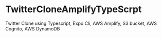 # TwitterCloneAmplifyTypeScrpt

Twitter Clone using Typescript, Expo Cli, AWS Amplify, S3 bucket, AWS Cognito, AWS DynamoDB

